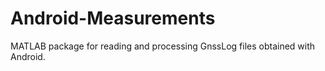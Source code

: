 # Android-Measurements
MATLAB package for reading and processing GnssLog files obtained with Android.

